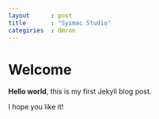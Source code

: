 ```yaml
---
layout      : post
title       : "Sysmac Studio"
categiries  : Omron 
---
```


# Welcome

**Hello world**, this is my first Jekyll blog post.

I hope you like it!